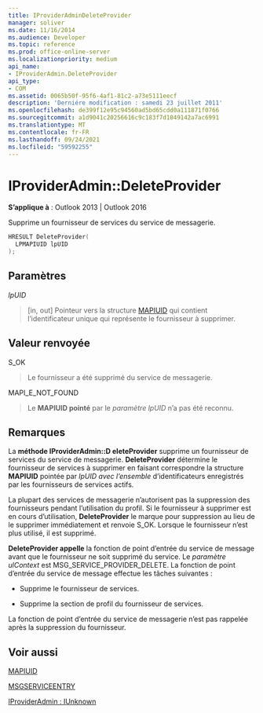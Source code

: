 ```yaml
---
title: IProviderAdminDeleteProvider
manager: soliver
ms.date: 11/16/2014
ms.audience: Developer
ms.topic: reference
ms.prod: office-online-server
ms.localizationpriority: medium
api_name:
- IProviderAdmin.DeleteProvider
api_type:
- COM
ms.assetid: 0065b50f-95f6-4af1-81c2-a73e5111eecf
description: 'Derniére modification : samedi 23 juillet 2011'
ms.openlocfilehash: de399f12e95c94560ad5bd65cdd0a111871f0766
ms.sourcegitcommit: a1d9041c20256616c9c183f7d1049142a7ac6991
ms.translationtype: MT
ms.contentlocale: fr-FR
ms.lasthandoff: 09/24/2021
ms.locfileid: "59592255"
---
```

# <a name="iprovideradmindeleteprovider"></a>IProviderAdmin::DeleteProvider

  
  
**S’applique à** : Outlook 2013 | Outlook 2016 
  
Supprime un fournisseur de services du service de messagerie.
  
```cpp
HRESULT DeleteProvider(
  LPMAPIUID lpUID
);
```

## <a name="parameters"></a>Paramètres

 _lpUID_
  
> [in, out] Pointeur vers la structure [MAPIUID](mapiuid.md) qui contient l’identificateur unique qui représente le fournisseur à supprimer. 
    
## <a name="return-value"></a>Valeur renvoyée

S_OK 
  
> Le fournisseur a été supprimé du service de messagerie.
    
MAPI_E_NOT_FOUND 
  
> Le **MAPIUID pointé** par le  _paramètre lpUID_ n’a pas été reconnu. 
    
## <a name="remarks"></a>Remarques

La **méthode IProviderAdmin::D eleteProvider** supprime un fournisseur de services du service de messagerie. **DeleteProvider** détermine le fournisseur de services à supprimer en faisant correspondre la structure **MAPIUID** pointée par  _lpUID avec l’ensemble_ d’identificateurs enregistrés par les fournisseurs de services actifs. 
  
La plupart des services de messagerie n’autorisent pas la suppression des fournisseurs pendant l’utilisation du profil. Si le fournisseur à supprimer est en cours d’utilisation, **DeleteProvider** le marque pour suppression au lieu de le supprimer immédiatement et renvoie S_OK. Lorsque le fournisseur n’est plus utilisé, il est supprimé. 
  
 **DeleteProvider appelle** la fonction de point d’entrée du service de message avant que le fournisseur ne soit supprimé du service. Le  _paramètre ulContext_ est MSG_SERVICE_PROVIDER_DELETE. La fonction de point d’entrée du service de message effectue les tâches suivantes : 
  
- Supprime le fournisseur de services.
    
- Supprime la section de profil du fournisseur de services.
    
La fonction de point d’entrée du service de messagerie n’est pas rappelée après la suppression du fournisseur.
  
## <a name="see-also"></a>Voir aussi



[MAPIUID](mapiuid.md)
  
[MSGSERVICEENTRY](msgserviceentry.md)
  
[IProviderAdmin : IUnknown](iprovideradminiunknown.md)

